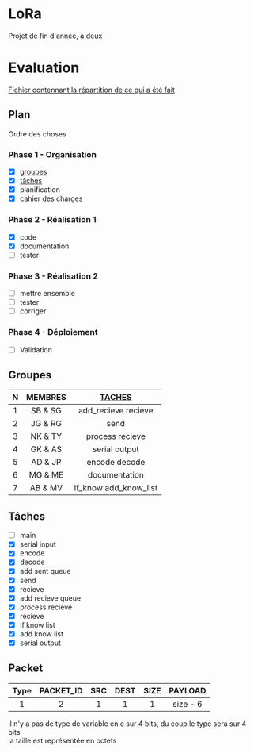 # LoRa

Projet de fin d'année, à deux  

# Evaluation  

[Fichier contennant la répartition de ce qui a été fait](/EVALUATION.md)  

## Plan  

Ordre des choses

### Phase 1 - Organisation  

- [x] [groupes](#groupes)
- [x] [tâches](#tâches)
- [x] planification
- [x] cahier des charges

### Phase 2 - Réalisation 1  

- [x] code
- [x] documentation
- [ ] tester

### Phase 3 - Réalisation 2  

- [ ] mettre ensemble
- [ ] tester
- [ ] corriger

### Phase 4 - Déploiement

- [ ] Validation

## Groupes  

| N | MEMBRES | [TACHES](#tâches) |
| :----: | :----: | :----: |
| 1 | SB & SG | add_recieve recieve |
| 2 | JG & RG | send |
| 3 | NK & TY | process recieve |
| 4 | GK & AS | serial output |
| 5 | AD & JP | encode decode |
| 6 | MG & ME | documentation |
| 7 | AB & MV | if_know add_know_list |

## Tâches  

- [ ] main
- [x] serial input
- [x] encode
- [x] decode
- [x] add sent queue
- [x] send
- [x] recieve
- [x] add recieve queue
- [x] process recieve
- [x] recieve
- [x] if know list
- [x] add know list
- [x] serial output

## Packet  

| Type | PACKET_ID | SRC | DEST | SIZE | PAYLOAD |
| :----: | :----: | :----: | :----: | :----: | :----: |
| 1 | 2 | 1 | 1 | 1 | size - 6 |

il n'y a pas de type de variable en c sur 4 bits, du coup le type sera sur 4 bits  
la taille est représentée en octets
